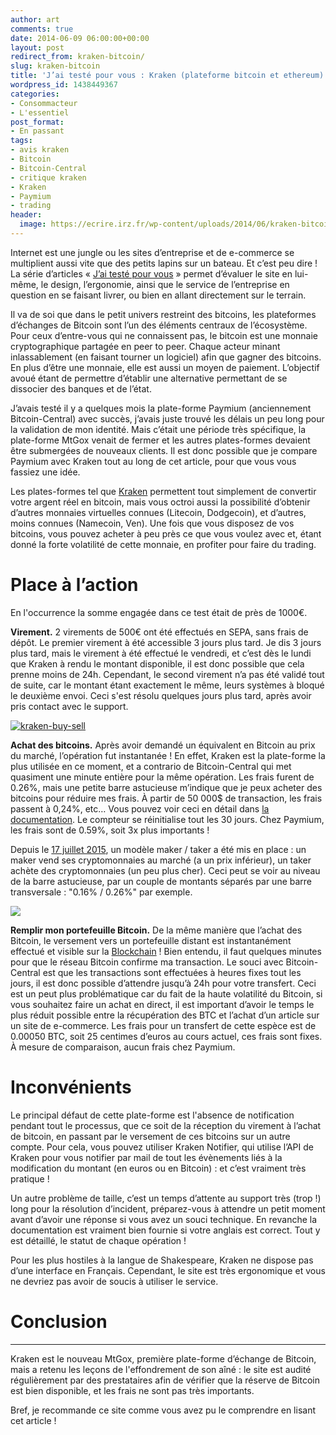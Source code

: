 ```yaml
---
author: art
comments: true
date: 2014-06-09 06:00:00+00:00
layout: post
redirect_from: kraken-bitcoin/
slug: kraken-bitcoin
title: 'J’ai testé pour vous : Kraken (plateforme bitcoin et ethereum)'
wordpress_id: 1438449367
categories:
- Consommacteur
- L'essentiel
post_format:
- En passant
tags:
- avis kraken
- Bitcoin
- Bitcoin-Central
- critique kraken
- Kraken
- Paymium
- trading
header:
  image: https://ecrire.irz.fr/wp-content/uploads/2014/06/kraken-bitcoin.png
---
```


Internet est une jungle ou les sites d’entreprise et de e-commerce se multiplient aussi vite que des petits lapins sur un bateau. Et c’est peu dire ! La série d’articles « [J’ai testé pour vous](https://irz.fr/recherche?q=jai-teste-pour-vous) » permet d’évaluer le site en lui-même, le design, l’ergonomie, ainsi que le service de l’entreprise en question en se faisant livrer, ou bien en allant directement sur le terrain.

Il va de soi que dans le petit univers restreint des bitcoins, les plateformes d’échanges de Bitcoin sont l’un des éléments centraux de l’écosystème. Pour ceux d’entre-vous qui ne connaissent pas, le bitcoin est une monnaie cryptographique partagée en peer to peer. Chaque acteur minant inlassablement (en faisant tourner un logiciel) afin que gagner des bitcoins. En plus d’être une monnaie, elle est aussi un moyen de paiement. L’objectif avoué étant de permettre d’établir une alternative permettant de se dissocier des banques et de l’état.<!-- more -->

J’avais testé il y a quelques mois la plate-forme Paymium (anciennement Bitcoin-Central) avec succès, j’avais juste trouvé les délais un peu long pour la validation de mon identité. Mais c’était une période très spécifique, la plate-forme MtGox venait de fermer et les autres plates-formes devaient être submergées de nouveaux clients. Il est donc possible que je compare Paymium avec Kraken tout au long de cet article, pour que vous vous fassiez une idée.

Les plates-formes tel que [Kraken](https://www.kraken.com/) permettent tout simplement de convertir votre argent réel en bitcoin, mais vous octroi aussi la possibilité d’obtenir d’autres monnaies virtuelles connues (Litecoin, Dodgecoin), et d’autres, moins connues (Namecoin, Ven). Une fois que vous disposez de vos bitcoins, vous pouvez acheter à peu près ce que vous voulez avec et, étant donné la forte volatilité de cette monnaie, en profiter pour faire du trading.



# **Place à l’action**



En l'occurrence la somme engagée dans ce test était de près de 1000€.

**Virement.** 2 virements de 500€ ont été effectués en SEPA, sans frais de dépôt. Le premier virement à été accessible 3 jours plus tard. Je dis 3 jours plus tard, mais le virement à été effectué le vendredi, et c’est dès le lundi que Kraken à rendu le montant disponible, il est donc possible que cela prenne moins de 24h. Cependant, le second virement n’a pas été validé tout de suite, car le montant étant exactement le même, leurs systèmes à bloqué le deuxième envoi. Ceci s'est résolu quelques jours plus tard, après avoir pris contact avec le support.

[![kraken-buy-sell](https://static.irz.fr/2014/06/kraken-buy-sell-640x115.png)](https://irz.fr/recherche?q=kraken-buy-sell)

**Achat des bitcoins.** Après avoir demandé un équivalent en Bitcoin au prix du marché, l’opération fut instantanée ! En effet, Kraken est la plate-forme la plus utilisée en ce moment, et a contrario de Bitcoin-Central qui met quasiment une minute entière pour la même opération. Les frais furent de 0.26%, mais une petite barre astucieuse m’indique que je peux acheter des bitcoins pour réduire mes frais. À partir de 50 000$ de transaction, les frais passent à 0,24%, etc… Vous pouvez voir ceci en détail dans [la documentation](https://www.kraken.com/help/fees). Le compteur se réinitialise tout les 30 jours. Chez Paymium, les frais sont de 0.59%, soit 3x plus importants !

Depuis le [17 juillet 2015](https://blog.kraken.com/post/255/reduced-trade-fees-coming-august-1st/), un modèle maker / taker a été mis en place : un maker vend ses cryptomonnaies au marché (a un prix inférieur), un taker achète des cryptomonnaies (un peu plus cher). Ceci peut se voir au niveau de la barre astucieuse, par un couple de montants séparés par une barre transversale : "0.16% / 0.26%" par exemple.

[![](https://static.irz.fr/2014/06/kraken-fees-maker-taker.png)](https://irz.fr/recherche?q=kraken-fees-maker-taker)

**Remplir mon portefeuille Bitcoin.** De la même manière que l’achat des Bitcoin, le versement vers un portefeuille distant est instantanément effectué et visible sur la [Blockchain](https://blockchain.info) ! Bien entendu, il faut quelques minutes pour que le réseau Bitcoin confirme ma transaction. Le souci avec Bitcoin-Central est que les transactions sont effectuées à heures fixes tout les jours, il est donc possible d’attendre jusqu’à 24h pour votre transfert. Ceci est un peut plus problématique car du fait de la haute volatilité du Bitcoin, si vous souhaitez faire un achat en direct, il est important d’avoir le temps le plus réduit possible entre la récupération des BTC et l’achat d’un article sur un site de e-commerce. Les frais pour un transfert de cette espèce est de 0.00050 BTC, soit 25 centimes d’euros au cours actuel, ces frais sont fixes. À mesure de comparaison, aucun frais chez Paymium.



# **Inconvénients**



Le principal défaut de cette plate-forme est l'absence de notification pendant tout le processus, que ce soit de la réception du virement à l’achat de bitcoin, en passant par le versement de ces bitcoins sur un autre compte. Pour cela, vous pouvez utiliser Kraken Notifier, qui utilise l’API de Kraken pour vous notifier par mail de tout les évènements liés à la modification du montant (en euros ou en Bitcoin) : et c’est vraiment très pratique !

Un autre problème de taille, c’est un temps d’attente au support très (trop !) long pour la résolution d’incident, préparez-vous à attendre un petit moment avant d’avoir une réponse si vous avez un souci technique. En revanche la documentation est vraiment bien fournie si votre anglais est correct. Tout y est détaillé, le statut de chaque opération !

Pour les plus hostiles à la langue de Shakespeare, Kraken ne dispose pas d’une interface en Français. Cependant, le site est très ergonomique et vous ne devriez pas avoir de soucis à utiliser le service.



# **Conclusion**



****
Kraken est le nouveau MtGox, première plate-forme d’échange de Bitcoin, mais a retenu les leçons de l'effondrement de son aîné : le site est audité régulièrement par des prestataires afin de vérifier que la réserve de Bitcoin est bien disponible, et les frais ne sont pas très importants.

Bref, je recommande ce site comme vous avez pu le comprendre en lisant cet article !
